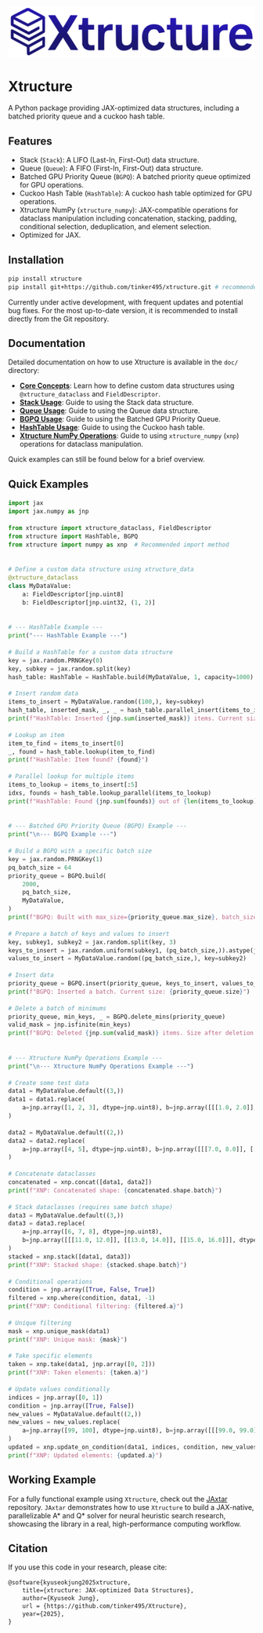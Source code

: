 <div align="center">
  <img src="images/Xtructure.svg" alt="Xtructure Logo" width="600">
</div>

# Xtructure

A Python package providing JAX-optimized data structures, including a batched priority queue and a cuckoo hash table.

## Features

- Stack (`Stack`): A LIFO (Last-In, First-Out) data structure.
- Queue (`Queue`): A FIFO (First-In, First-Out) data structure.
- Batched GPU Priority Queue (`BGPQ`): A batched priority queue optimized for GPU operations.
- Cuckoo Hash Table (`HashTable`): A cuckoo hash table optimized for GPU operations.
- Xtructure NumPy (`xtructure_numpy`): JAX-compatible operations for dataclass manipulation including concatenation, stacking, padding, conditional selection, deduplication, and element selection.
- Optimized for JAX.

## Installation

```bash
pip install xtructure
pip install git+https://github.com/tinker495/xtructure.git # recommended
```

Currently under active development, with frequent updates and potential bug fixes. For the most up-to-date version, it is recommended to install directly from the Git repository.

## Documentation

Detailed documentation on how to use Xtructure is available in the `doc/` directory:

*   **[Core Concepts](./doc/core_concepts.md)**: Learn how to define custom data structures using `@xtructure_dataclass` and `FieldDescriptor`.
*   **[Stack Usage](./doc/stack.md)**: Guide to using the Stack data structure.
*   **[Queue Usage](./doc/queue.md)**: Guide to using the Queue data structure.
*   **[BGPQ Usage](./doc/bgpq.md)**: Guide to using the Batched GPU Priority Queue.
*   **[HashTable Usage](./doc/hashtable.md)**: Guide to using the Cuckoo hash table.
*   **[Xtructure NumPy Operations](./doc/xnp.md)**: Guide to using `xtructure_numpy` (`xnp`) operations for dataclass manipulation.

Quick examples can still be found below for a brief overview.

## Quick Examples

```python
import jax
import jax.numpy as jnp

from xtructure import xtructure_dataclass, FieldDescriptor
from xtructure import HashTable, BGPQ
from xtructure import numpy as xnp  # Recommended import method


# Define a custom data structure using xtructure_data
@xtructure_dataclass
class MyDataValue:
    a: FieldDescriptor[jnp.uint8]
    b: FieldDescriptor[jnp.uint32, (1, 2)]


# --- HashTable Example ---
print("--- HashTable Example ---")

# Build a HashTable for a custom data structure
key = jax.random.PRNGKey(0)
key, subkey = jax.random.split(key)
hash_table: HashTable = HashTable.build(MyDataValue, 1, capacity=1000)

# Insert random data
items_to_insert = MyDataValue.random((100,), key=subkey)
hash_table, inserted_mask, _, _ = hash_table.parallel_insert(items_to_insert)
print(f"HashTable: Inserted {jnp.sum(inserted_mask)} items. Current size: {hash_table.size}")

# Lookup an item
item_to_find = items_to_insert[0]
_, found = hash_table.lookup(item_to_find)
print(f"HashTable: Item found? {found}")

# Parallel lookup for multiple items
items_to_lookup = items_to_insert[:5]
idxs, founds = hash_table.lookup_parallel(items_to_lookup)
print(f"HashTable: Found {jnp.sum(founds)} out of {len(items_to_lookup)} items in parallel lookup.")


# --- Batched GPU Priority Queue (BGPQ) Example ---
print("\n--- BGPQ Example ---")

# Build a BGPQ with a specific batch size
key = jax.random.PRNGKey(1)
pq_batch_size = 64
priority_queue = BGPQ.build(
    2000,
    pq_batch_size,
    MyDataValue,
)
print(f"BGPQ: Built with max_size={priority_queue.max_size}, batch_size={priority_queue.batch_size}")

# Prepare a batch of keys and values to insert
key, subkey1, subkey2 = jax.random.split(key, 3)
keys_to_insert = jax.random.uniform(subkey1, (pq_batch_size,)).astype(jnp.bfloat16)
values_to_insert = MyDataValue.random((pq_batch_size,), key=subkey2)

# Insert data
priority_queue = BGPQ.insert(priority_queue, keys_to_insert, values_to_insert)
print(f"BGPQ: Inserted a batch. Current size: {priority_queue.size}")

# Delete a batch of minimums
priority_queue, min_keys, _ = BGPQ.delete_mins(priority_queue)
valid_mask = jnp.isfinite(min_keys)
print(f"BGPQ: Deleted {jnp.sum(valid_mask)} items. Size after deletion: {priority_queue.size}")


# --- Xtructure NumPy Operations Example ---
print("\n--- Xtructure NumPy Operations Example ---")

# Create some test data
data1 = MyDataValue.default((3,))
data1 = data1.replace(
    a=jnp.array([1, 2, 3], dtype=jnp.uint8), b=jnp.array([[[1.0, 2.0]], [[3.0, 4.0]], [[5.0, 6.0]]], dtype=jnp.uint32)
)

data2 = MyDataValue.default((2,))
data2 = data2.replace(
    a=jnp.array([4, 5], dtype=jnp.uint8), b=jnp.array([[[7.0, 8.0]], [[9.0, 10.0]]], dtype=jnp.uint32)
)

# Concatenate dataclasses
concatenated = xnp.concat([data1, data2])
print(f"XNP: Concatenated shape: {concatenated.shape.batch}")

# Stack dataclasses (requires same batch shape)
data3 = MyDataValue.default((3,))
data3 = data3.replace(
    a=jnp.array([6, 7, 8], dtype=jnp.uint8),
    b=jnp.array([[[11.0, 12.0]], [[13.0, 14.0]], [[15.0, 16.0]]], dtype=jnp.uint32),
)
stacked = xnp.stack([data1, data3])
print(f"XNP: Stacked shape: {stacked.shape.batch}")

# Conditional operations
condition = jnp.array([True, False, True])
filtered = xnp.where(condition, data1, -1)
print(f"XNP: Conditional filtering: {filtered.a}")

# Unique filtering
mask = xnp.unique_mask(data1)
print(f"XNP: Unique mask: {mask}")

# Take specific elements
taken = xnp.take(data1, jnp.array([0, 2]))
print(f"XNP: Taken elements: {taken.a}")

# Update values conditionally
indices = jnp.array([0, 1])
condition = jnp.array([True, False])
new_values = MyDataValue.default((2,))
new_values = new_values.replace(
    a=jnp.array([99, 100], dtype=jnp.uint8), b=jnp.array([[[99.0, 99.0]], [[100.0, 100.0]]], dtype=jnp.uint32)
)
updated = xnp.update_on_condition(data1, indices, condition, new_values)
print(f"XNP: Updated elements: {updated.a}")
```

## Working Example

For a fully functional example using `Xtructure`, check out the [JAxtar](https://github.com/tinker495/JAxtar) repository. `JAxtar` demonstrates how to use `Xtructure` to build a JAX-native, parallelizable A* and Q* solver for neural heuristic search research, showcasing the library in a real, high-performance computing workflow.

## Citation

If you use this code in your research, please cite:

```
@software{kyuseokjung2025xtructure,
    title={xtructure: JAX-optimized Data Structures},
    author={Kyuseok Jung},
    url = {https://github.com/tinker495/Xtructure},
    year={2025},
}
```
